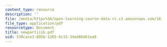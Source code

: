 ```yaml
---
content_type: resource
description: ''
file: /media/https%3A/open-learning-course-data-rc.s3.amazonaws.com/16-540-internal-flows-in-turbomachines-spring-2006/330cace3895b12656c1534ed86d61ea9_newpartiiib.pdf
file_type: application/pdf
resourcetype: Document
title: newpartiiib.pdf
uid: 330cace3-895b-1265-6c15-34ed86d61ea9
---
```

